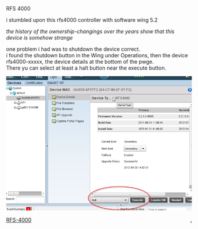 RFS 4000

i stumbled upon this rfs4000 controller with software wing 5.2   

*the history of the ownership-changings over the years show that this device is somehow strange*

one problem i had was to shutdown the device correct.   
i found the shutdown button in the Wing under Operations, then the device rfs4000-xxxxx, the device details at the bottom of the pwge.  
There yu can select at least a halt button near the execute button.

![look](show.png)

[RFS-4000](https://bobobo-git.github.io/RFS-4000/) <a style="float:right;" href="https://github.com/bobobo-git/RFS-4000/">.</a>
